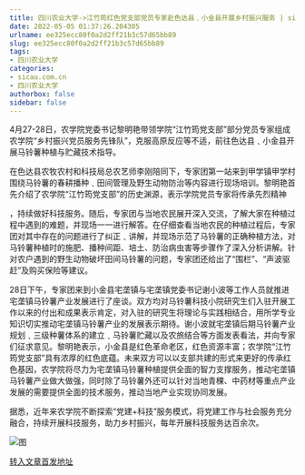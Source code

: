 ```yaml
---
title: 四川农业大学->江竹筠红色党支部党员专家赴色达县﹑小金县开展乡村振兴服务 | sicau.com.cn
date: 2022-05-05 01:37:26.204305
urlname: ee325ecc80f0a2d2ff21b3c57d65bb89
slug: ee325ecc80f0a2d2ff21b3c57d65bb89
tags: 
- 四川农业大学
categories:
- sicau.com.cn
- 四川农业大学
authorbox: false
sidebar: false
---
```

4月27-28日，农学院党委书记黎明艳带领学院“江竹筠党支部”部分党员专家组成农学院“乡村振兴党员服务先锋队”，克服高原反应等不适，前往色达县﹑小金县开展马铃薯种植与贮藏技术指导。

在色达县农牧农村和科技局总农艺师李刚陪同下，专家团第一站来到甲学镇甲学村围绕马铃薯的春耕播种﹑田间管理及野生动物防治等内容进行现场培训。黎明艳首先介绍了农学院“江竹筠党支部”的历史渊源，表示学院党员专家将传承先烈精神
<!--more-->
，持续做好科技服务。随后，专家团与当地农民展开深入交流，了解大家在种植过程中遇到的难题，并现场一一进行解答。在仔细查看当地农民的种植过程后，专家团对其中存在的问题进行了纠正﹑讲解，并现场示范了马铃薯的正确种植方法，对马铃薯种植时的施肥、播种间距、培土、防治病虫害等步骤作了深入分析讲解。针对农户遇到的野生动物破坏田间马铃薯的问题，专家团还给出了“围栏”、“声波驱赶”及购买保险等建议。  

28日下午，专家团来到小金县宅垄镇与宅垄镇党委书记谢小波等工作人员就推进宅垄镇马铃薯产业发展进行了座谈。双方均对马铃薯科技小院研究生们入驻开展工作以来的付出和成果表示肯定，对入驻的研究生将理论与实践相结合，用所学专业知识切实推动宅垄镇马铃薯产业的发展表示期待。谢小波就宅垄镇后期马铃薯产业规划﹑三级种薯体系的建立﹑马铃薯贮藏以及农旅结合等方面发表看法，并向专家们征求意见。黎明艳表示，小金县是红色革命老区，红色资源丰富；农学院“江竹筠党支部”具有浓厚的红色底蕴。未来双方可以以支部共建的形式来更好的传承红色基因，农学院将尽力为宅垄镇马铃薯种植提供全面的智力支撑服务，推动宅垄镇马铃薯产业做大做强，同时除了马铃薯外还可以针对当地青稞、中药材等重点产业发展的需要提供全面的技术服务，推动当地产业实现协同发展。

据悉，近年来农学院不断探索“党建+科技”服务模式，将党建工作与社会服务充分融合，持续开展科技服务，助力乡村振兴，每年开展科技服务达百余次。

![图](https://news.sicau.edu.cn/__local/5/81/5B/FEE36B7BFDF30EA26A1B0241485_CBDB3B4D_C67FC.png)

[转入文章首发地址](https://news.sicau.edu.cn/info/1078/67611.htm)